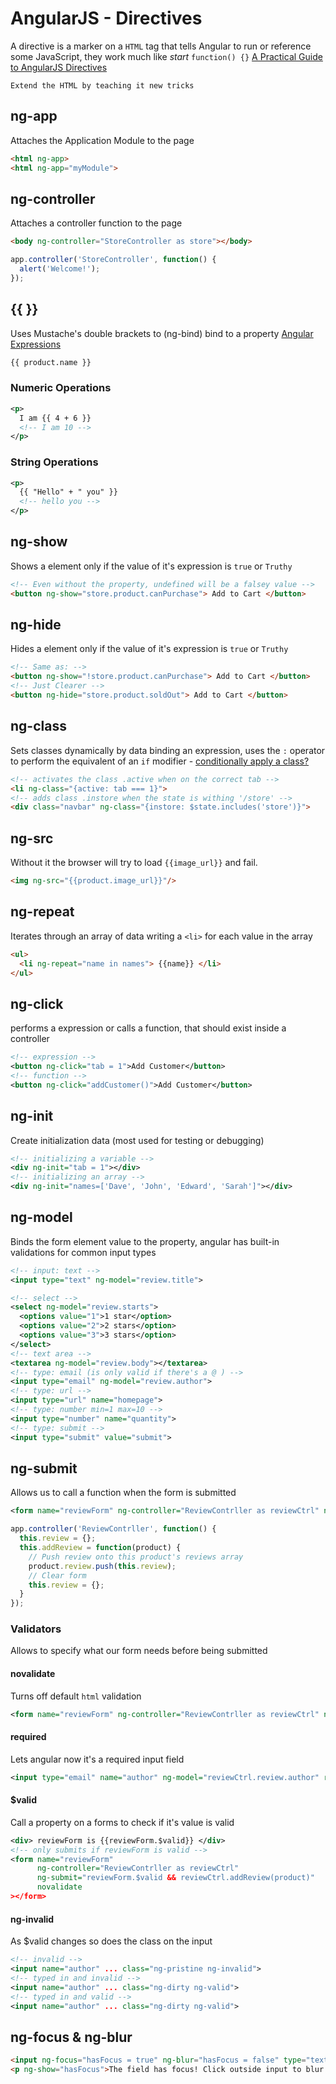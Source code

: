 # AngularJS - Directives
A directive is a marker on a `HTML` tag that tells Angular to run or reference some JavaScript, they work much like *start* `function() {}`
[A Practical Guide to AngularJS Directives](http://www.sitepoint.com/practical-guide-angularjs-directives/)

    Extend the HTML by teaching it new tricks


## ng-app
Attaches the Application Module to the page
```html
<html ng-app>
<html ng-app="myModule">
```


## ng-controller
Attaches a controller function to the page
```html
<body ng-controller="StoreController as store"></body>
```
```js
app.controller('StoreController', function() {
  alert('Welcome!');
});
```


## {{ }}
Uses Mustache's double brackets to (ng-bind) bind to a property [Angular Expressions](https://docs.angularjs.org/guide/expression)
```html
{{ product.name }}
```

### Numeric Operations
```xml
<p>
  I am {{ 4 + 6 }}
  <!-- I am 10 -->
</p>
```

### String Operations
```xml
<p>
  {{ "Hello" + " you" }}
  <!-- hello you -->
</p>
```


## ng-show
Shows a element only if the value of it's expression is `true` or `Truthy`

```html
<!-- Even without the property, undefined will be a falsey value -->
<button ng-show="store.product.canPurchase"> Add to Cart </button>
```


## ng-hide
Hides a element only if the value of it's expression is `true` or `Truthy`
```html
<!-- Same as: -->
<button ng-show="!store.product.canPurchase"> Add to Cart </button>
<!-- Just Clearer -->
<button ng-hide="store.product.soldOut"> Add to Cart </button>
```


## ng-class
Sets classes dynamically by data binding an expression, uses the `:` operator to perform the equivalent of an `if` modifier - [conditionally apply a class?](http://stackoverflow.com/questions/7792652/what-is-the-best-way-to-conditionally-apply-a-class)
```html
<!-- activates the class .active when on the correct tab -->
<li ng-class="{active: tab === 1}">
<!-- adds class .instore when the state is withing '/store' -->
<div class="navbar" ng-class="{instore: $state.includes('store')}">
```


## ng-src
Without it the browser will try to load `{{image_url}}` and fail.

```html
<img ng-src="{{product.image_url}}"/>
```


## ng-repeat
Iterates through an array of data
writing a `<li>` for each value in the array

```html
<ul>
  <li ng-repeat="name in names"> {{name}} </li>
</ul>
```


## ng-click
performs a expression or calls a function, that should exist inside a controller

```xml
<!-- expression -->
<button ng-click="tab = 1">Add Customer</button>
<!-- function -->
<button ng-click="addCustomer()">Add Customer</button>
```


## ng-init
Create initialization data (most used for testing or debugging)

```xml
<!-- initializing a variable -->
<div ng-init="tab = 1"></div>
<!-- initializing an array -->
<div ng-init="names=['Dave', 'John', 'Edward', 'Sarah']"></div>
```


## ng-model
Binds the form element value to the property, angular has built-in validations for common input types

```xml
<!-- input: text -->
<input type="text" ng-model="review.title">
```
```xml
<!-- select -->
<select ng-model="review.starts">
  <options value="1">1 star</option>
  <options value="2">2 stars</option>
  <options value="3">3 stars</option>
</select>
<!-- text area -->
<textarea ng-model="review.body"></textarea>
<!-- type: email (is only valid if there's a @ ) -->
<input type="email" ng-model="review.author">
<!-- type: url -->
<input type="url" name="homepage">
<!-- type: number min=1 max=10 -->
<input type="number" name="quantity">
<!-- type: submit -->
<input type="submit" value="submit">
```


## ng-submit
Allows us to call a function when the form is submitted
```xml
<form name="reviewForm" ng-controller="ReviewContrller as reviewCtrl" ng-submit="reviewCtrl.addReview(product)">
```
```js
app.controller('ReviewContrller', function() {
  this.review = {};
  this.addReview = function(product) {
    // Push review onto this product's reviews array
    product.review.push(this.review);
    // Clear form
    this.review = {};
  }
});
```
### Validators
Allows to specify what our form needs before being submitted

#### novalidate
Turns off default `html` validation
```xml
<form name="reviewForm" ng-controller="ReviewContrller as reviewCtrl" ng-submit="reviewCtrl.addReview(product)" novalidate>
```

#### required
Lets angular now it's a required input field
```xml
<input type="email" name="author" ng-model="reviewCtrl.review.author" required>
```

#### $valid
Call a property on a forms to check if it's value is valid

```xml
<div> reviewForm is {{reviewForm.$valid}} </div>
<!-- only submits if reviewForm is valid -->
<form name="reviewForm"
      ng-controller="ReviewContrller as reviewCtrl"
      ng-submit="reviewForm.$valid && reviewCtrl.addReview(product)"
      novalidate
></form>
```
#### ng-invalid
As $valid changes so does the class on the input
```xml
<!-- invalid -->
<input name="author" ... class="ng-pristine ng-invalid">
<!-- typed in and invalid -->
<input name="author" ... class="ng-dirty ng-valid">
<!-- typed in and valid -->
<input name="author" ... class="ng-dirty ng-valid">
```

## ng-focus & ng-blur

```html
<input ng-focus="hasFocus = true" ng-blur="hasFocus = false" type="text" placeholder="Click to add focus"/>
<p ng-show="hasFocus">The field has focus! Click outside input to blur.</p>
```
